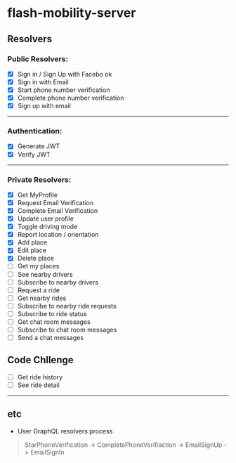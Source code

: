 # flash-mobility-server

## Resolvers

### Public Resolvers:

-   [x] Sign in / Sign Up with Facebo ok
-   [x] Sign in with Email
-   [x] Start phone number verification
-   [x] Complete phone number verification
-   [x] Sign up with email

---

### Authentication: 

-   [x] Generate JWT
-   [x] Verify JWT

--- 

### Private Resolvers:

-   [x] Get MyProfile
-   [x] Request Email Verification
-   [x] Complete Email Verification
-   [x] Update user profile
-   [x] Toggle driving mode
-   [x] Report location / orientation
-   [x] Add place
-   [x] Edit place
-   [x] Delete place
-   [ ] Get my places
-   [ ] See nearby drivers
-   [ ] Subscribe to nearby drivers
-   [ ] Request a ride
-   [ ] Get nearby rides
-   [ ] Subscribe to nearby ride requests
-   [ ] Subscribe to ride status
-   [ ] Get chat room messages
-   [ ] Subscribe to chat room messages
-   [ ] Send a chat messages

## Code Chllenge

-   [ ] Get ride history
-   [ ] See ride detail

--- 

## etc
* User GraphQL resolvers process
> StarPhoneVerification -> CompletePhoneVerifiaction -> EmailSignUp -> EmailSignIn